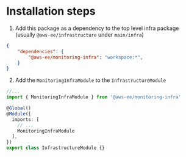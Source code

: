 # Installation steps

1. Add this package as a dependency to the top level infra package (usually `@aws-ee/infrastructure` under `main/infra`)
```json
{
    "dependencies": {
        "@aws-ee/monitoring-infra": "workspace:*",
    }
}
```

2. Add the `MonitoringInfraModule` to the `InfrastructureModule`
```ts
//...
import { MonitoringInfraModule } from '@aws-ee/monitoring-infra'

@Global()
@Module({
  imports: [
    // ...
    MonitoringInfraModule
  ],
})
export class InfrastructureModule {}

```